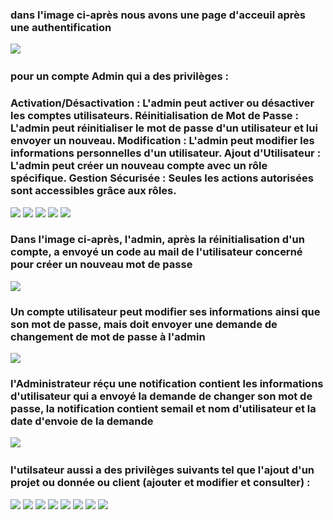 ﻿<h3>dans l'image ci-après nous avons une page d'acceuil après une authentification </h3>

<img src="Captures/home page.PNG" />
﻿<h3>pour un compte Admin qui a des privilèges :  </h3>
 <h3>
Activation/Désactivation : L'admin peut activer ou désactiver les comptes utilisateurs.
Réinitialisation de Mot de Passe : L'admin peut réinitialiser le mot de passe d'un utilisateur et lui envoyer un nouveau.
Modification : L'admin peut modifier les informations personnelles d'un utilisateur.
Ajout d'Utilisateur : L'admin peut créer un nouveau compte avec un rôle spécifique.
Gestion Sécurisée : Seules les actions autorisées sont accessibles grâce aux rôles.
 </h3>
 <img src="Captures/activation compte.PNG" />
 <img src="Captures/ajouter user.PNG" />
 <img src="Captures/parameters liste.PNG" />
 <img src="Captures/reset password parameteres.PNG" />
 <img src="Captures/update parameteres.PNG" />
 ﻿<h3>Dans l'image ci-après, l'admin, après la réinitialisation d'un compte, a envoyé un code au mail de l'utilisateur concerné pour créer un nouveau mot de passe</h3>
 <img src="Captures/email sent code.PNG" />
 <h3>Un compte utilisateur peut modifier ses informations ainsi que son mot de passe, mais doit envoyer une demande de changement de mot de passe à l'admin</h3>
 <img src="Captures/parameteres user.PNG" />
 <h3>l'Administrateur réçu une notification  contient les informations d'utilisateur qui a envoyé la demande de changer son mot de passe, la notification contient semail et nom d'utilisateur et la date d'envoie de la demande</h3>

 <img src="Captures/notification info.PNG" />
 ﻿<h3>l'utilsateur aussi a des privilèges suivants tel que l'ajout d'un projet ou donnée ou client (ajouter et modifier et consulter) :  </h3>
<img src="Captures/projet.PNG" />
<img src="Captures/ajputer donnee.PNG" />
<img src="Captures/page donne.PNG" />
<img src="Captures/modifier base de donnee.PNG" />
<img src="Captures/Clients.PNG" />
<img src="Captures/Clients details.PNG" />
<img src="Captures/clients arcgisSolutions.PNG" />
<img src="Captures/clinets contcat associe.PNG" />
   
